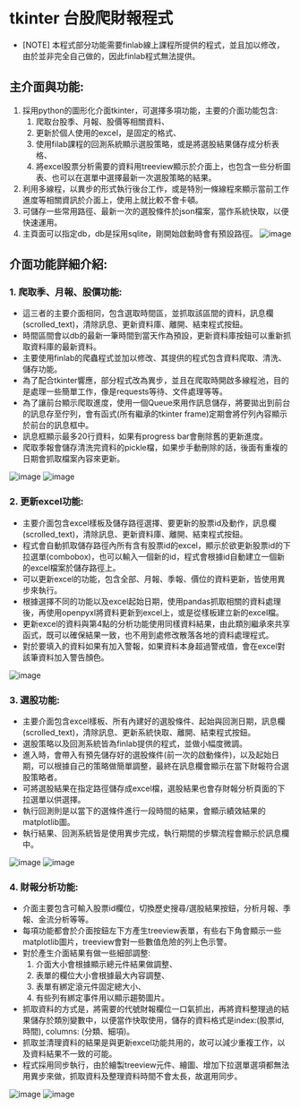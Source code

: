 # tkinter 台股爬財報程式

* [NOTE] 本程式部分功能需要finlab線上課程所提供的程式，並且加以修改，由於並非完全自己做的，因此finlab程式無法提供。

## 主介面與功能:
1. 採用python的圖形化介面tkinter，可選擇多項功能，主要的介面功能包含:
   1. 爬取台股季、月報、股價等相關資料、
   2. 更新於個人使用的excel，是固定的格式、
   3. 使用filab課程的回測系統顯示選股策略，或是將選股結果儲存成分析表格、
   4. 將excel股票分析需要的資料用treeview顯示於介面上，也包含一些分析圖表、也可以在選單中選擇最新一次選股策略的結果。
2. 利用多線程，以異步的形式執行後台工作，或是特別一條線程來顯示當前工作進度等相關資訊於介面上，使用上就比較不會卡頓。
3. 可儲存一些常用路徑、最新一次的選股條件於json檔案，當作系統快取，以便快速運用。
4. 主頁面可以指定db，db是採用sqlite，剛開始啟動時會有預設路徑。
![image](https://github.com/patyinn/TW_stock_demo/assets/85993427/42858179-7d9e-41ab-92bb-f916bade2593)


## 介面功能詳細介紹:

### 1. 爬取季、月報、股價功能:
   * 這三者的主要介面相同，包含選取時間區，並抓取該區間的資料，訊息欄(scrolled_text)，清除訊息、更新資料庫、離開、結束程式按鈕。
   * 時間區間會以db的最新一筆時間到當天作為預設，更新資料庫按鈕可以重新抓取資料庫的最新資料。
   * 主要使用finlab的爬蟲程式並加以修改、其提供的程式包含資料爬取、清洗、儲存功能。
   * 為了配合tkinter響應，部分程式改為異步，並且在爬取時開啟多線程池，目的是處理一些簡單工作，像是requests等待、文件處理等等。
   * 為了讓前台顯示爬取進度，使用一個Queue來用作訊息儲存，將要拋出到前台的訊息存至佇列，會有函式(所有繼承的tkinter frame)定期會將佇列內容顯示於前台的訊息框中。
   * 訊息框顯示最多20行資料，如果有progress bar會刪除舊的更新進度。
   * 爬取季報會儲存清洗完資料的pickle檔，如果步手動刪除的話，後面有重複的日期會抓取檔案內容來更新。

![image](https://github.com/patyinn/TW_stock_demo/assets/85993427/29ae28a6-bf1d-49b2-b295-7333707f8337)
![image](https://github.com/patyinn/TW_stock_demo/assets/85993427/7e12d4ca-f3a6-4edf-bfe5-e3ae66ffa2c1)


### 2. 更新excel功能:
   * 主要介面包含excel樣板及儲存路徑選擇、要更新的股票id及動作，訊息欄(scrolled_text)，清除訊息、更新資料庫、離開、結束程式按鈕。
   * 程式會自動抓取儲存路徑內所有含有股票id的excel，顯示於欲更新股票id的下拉選單(combobox)，也可以輸入一個新的id，程式會根據id自動建立一個新的excel檔案於儲存路徑上。
   * 可以更新excel的功能，包含全部、月報、季報、價位的資料更新，皆使用異步來執行。
   * 根據選擇不同的功能以及excel起始日期，使用pandas抓取相關的資料處理後，再使用openpyxl將資料更新到excel上，或是從樣板建立新的excel檔。 
   * 更新excel的資料與第4點的分析功能使用同樣資料結果，由此類別繼承來共享函式，既可以確保結果一致，也不用到處修改散落各地的資料處理程式。
   * 對於要填入的資料如果有加入警報，如果資料本身超過警戒值，會在excel對該筆資料加入警告顏色。

![image](https://github.com/patyinn/TW_stock_demo/assets/85993427/2b0ffd53-47d6-4423-b2d6-bab09ea62a6f)


### 3. 選股功能:
   * 主要介面包含excel樣板、所有內建好的選股條件、起始與回測日期，訊息欄(scrolled_text)，清除訊息、更新系統快取、離開、結束程式按鈕。
   * 選股策略以及回測系統皆為finlab提供的程式，並做小幅度微調。
   * 進入時，會帶入有預先儲存好的選股條件(前一次的啟動條件)，以及起始日期，可以根據自己的策略做簡單調整，最終在訊息欄會顯示在當下財報符合選股策略者。
   * 可將選股結果在指定路徑儲存成excel檔，選股結果也會存財報分析頁面的下拉選單以供選擇。
   * 執行回測則是以當下的選條件進行一段時間的結果，會顯示績效結果的matplotlib圖。
   * 執行結果、回測系統皆是使用異步完成，執行期間的步驟流程會顯示於訊息欄中。

![image](https://github.com/patyinn/TW_stock_demo/assets/85993427/76adda98-d048-48e1-aff5-cf1955655a1d)
![image](https://github.com/patyinn/TW_stock_demo/assets/85993427/6f8c75cf-5932-4645-bacc-8e9de5008241)


### 4. 財報分析功能:
   * 介面主要包含可輸入股票id欄位，切換歷史搜尋/選股結果按鈕，分析月報、季報、金流分析等等。
   * 每項功能都會於介面按鈕左下方產生treeview表單，有些右下角會顯示一些matplotlib圖片，treeview會對一些數值危險的列上色示警。
   * 對於產生介面結果有做一些細部調整:
     1. 介面大小會根據顯示總元件結果做調整、
     2. 表單的欄位大小會根據最大內容調整、
     3. 表單有綁定滾元件固定總大小、
     4. 有些列有綁定事件用以顯示趨勢圖片。
   * 抓取資料的方式是，將需要的代號財報欄位一口氣抓出，再將資料整理過的結果儲存於類別變數中，以便當作快取使用，儲存的資料格式是index:(股票id, 時間), columns: (分類、細項)。
   * 抓取並清理資料的結果是與更新excel功能共用的，故可以減少重複工作，以及資料結果不一致的可能。
   * 程式採用同步執行，由於繪製treeview元件、繪圖、增加下拉選單選項都無法用異步來做，抓取資料及整理資料時間不會太長，故選用同步。

![image](https://github.com/patyinn/TW_stock_demo/assets/85993427/464ee0b6-a3e0-49d1-9a26-93f2e9ee4970)
![image](https://github.com/patyinn/TW_stock_demo/assets/85993427/e579d4b2-8a50-4bf4-b1a5-de5de10f7cb3)

